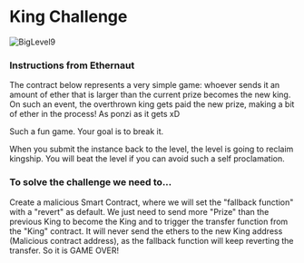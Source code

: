# King Challenge

![BigLevel9](https://user-images.githubusercontent.com/102038261/199809453-43ed28bd-0dcd-4d99-ad7f-9ab65635824e.svg)

<h3> Instructions from Ethernaut</h3>

<p>The contract below represents a very simple game: whoever sends it an amount of ether that is larger than the current prize becomes the new king. On such an event, the overthrown king gets paid the new prize, making a bit of ether in the process! As ponzi as it gets xD

Such a fun game. Your goal is to break it.

When you submit the instance back to the level, the level is going to reclaim kingship. You will beat the level if you can avoid such a self proclamation.</p>

<h3>To solve the challenge we need to... </h3>

<p>Create a malicious Smart Contract, where we will set the "fallback function" with a "revert" as default. We just need to send more "Prize" than the previous King to become the King and to trigger the transfer function from the "King" contract. It will never send the ethers to the new King address (Malicious contract address), as the fallback function will keep reverting the transfer. So it is GAME OVER!</p>
